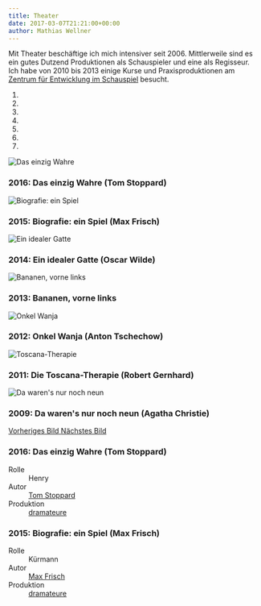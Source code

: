```yaml
---
title: Theater
date: 2017-03-07T21:21:00+00:00
author: Mathias Wellner
---
```

Mit Theater beschäftige ich mich intensiver seit 2006. Mittlerweile sind es ein gutes Dutzend Produktionen als Schauspieler und eine als Regisseur. Ich habe von 2010 bis 2013 einige Kurse und Praxisproduktionen am [Zentrum für Entwicklung im Schauspiel](http://www.zes-info.ch) besucht.

<div id="actingPhotos" class="carousel slide mb-5" data-ride="carousel">
  <ol class="carousel-indicators">
    <li data-target="#actingPhotos" data-slide-to="0" class="active"></li>
    <li data-target="#actingPhotos" data-slide-to="1"></li>
    <li data-target="#actingPhotos" data-slide-to="2"></li>
    <li data-target="#actingPhotos" data-slide-to="3"></li>
    <li data-target="#actingPhotos" data-slide-to="4"></li>
    <li data-target="#actingPhotos" data-slide-to="5"></li>
    <li data-target="#actingPhotos" data-slide-to="6"></li>
  </ol>
  <div class="carousel-inner" role="listbox">
    <div class="carousel-item active">
      <img class="d-block img-fluid" 
      src="https://c1.staticflickr.com/2/1639/24451385654_d67b5c3b80_n.jpg"
      srcset="https://c1.staticflickr.com/2/1639/24451385654_d67b5c3b80_c.jpg 800w, https://c1.staticflickr.com/2/1639/24451385654_e37dec15b8_o.jpg 1620w" alt="Das einzig Wahre">
      <div class="carousel-caption d-none d-md-block">
        <h3>2016: Das einzig Wahre (Tom Stoppard)</h3>
      </div>
    </div>
    <div class="carousel-item">
      <img class="d-block img-fluid" src="https://c1.staticflickr.com/3/2888/33325170016_d1d2fa7021_n.jpg" srcset="https://c1.staticflickr.com/3/2888/33325170016_d1d2fa7021_c.jpg 800w, https://c1.staticflickr.com/3/2888/33325170016_38e90fe878_o.jpg 1600w" alt="Biografie: ein Spiel">
      <div class="carousel-caption d-none d-md-block">
        <h3>2015: Biografie: ein Spiel (Max Frisch)</h3>
      </div>
    </div>
    <div class="carousel-item">
      <img class="d-block img-fluid" src="https://c1.staticflickr.com/4/3681/33277007061_0f0e6ac5fd_n.jpg" srcset="https://c1.staticflickr.com/4/3681/33277007061_0f0e6ac5fd_c.jpg 800w, https://c1.staticflickr.com/4/3681/33277007061_59f1b2949c_o.jpg 1024w" alt="Ein idealer Gatte">
      <div class="carousel-caption d-none d-md-block">
        <h3>2014: Ein idealer Gatte (Oscar Wilde)</h3>
      </div>
    </div>
    <div class="carousel-item">
      <img class="d-block img-fluid" src="https://c1.staticflickr.com/8/7351/11425002584_8ea92381e3_o.jpg" alt="Bananen, vorne links">
      <div class="carousel-caption d-none d-md-block">
        <h3>2013: Bananen, vorne links</h3>
      </div>      
    </div>
    <div class="carousel-item">
      <img class="d-block img-fluid" src="https://c1.staticflickr.com/4/3811/33405103085_5f49390215_n.jpg" srcset="https://c1.staticflickr.com/4/3811/33405103085_5f49390215_c.jpg 800w, https://c1.staticflickr.com/4/3811/33405103085_6926a2df0d_o.jpg 1024w" alt="Onkel Wanja">
      <div class="carousel-caption d-none d-md-block">
        <h3>2012: Onkel Wanja (Anton Tschechow)</h3>
      </div>
    </div>
    <div class="carousel-item">
      <img class="d-block img-fluid" src="https://c1.staticflickr.com/1/751/32562572144_7e616dc728_n.jpg" srcset="https://c1.staticflickr.com/1/751/32562572144_7e616dc728_c.jpg 800w, https://c1.staticflickr.com/1/751/32562572144_cc3eecbbe5_o.jpg 2000w" alt="Toscana-Therapie">
      <div class="carousel-caption d-none d-md-block">
        <h3>2011: Die Toscana-Therapie (Robert Gernhard)</h3>
      </div>      
    </div>
    <div class="carousel-item">
      <img class="d-block img-fluid" src="https://c1.staticflickr.com/4/3126/2573026271_4a331f293b_o.jpg" alt="Da waren's nur noch neun">
      <div class="carousel-caption d-none d-md-block">
        <h3>2009: Da waren's nur noch neun (Agatha Christie)</h3>
      </div>      
    </div>
    <a class="carousel-control-prev" href="#actingPhotos" role="button" data-slide="prev">
      <span class="carousel-control-prev-icon" aria-hidden="true"></span>
      <span class="sr-only">Vorheriges Bild</span>
    </a>
    <a class="carousel-control-next" href="#actingPhotos" role="button" data-slide="next">
      <span class="carousel-control-next-icon" aria-hidden="true"></span>
      <span class="sr-only">Nächstes Bild</span>
    </a>    
  </div>
</div>

### 2016: Das einzig Wahre (Tom Stoppard)

<dl>
  <dt>Rolle</dt>
  <dd>Henry</dd>
  <dt>Autor</dt>
  <dd><a href="https://de.wikipedia.org/wiki/Tom_Stoppard">Tom Stoppard</a></dd>
  <dt>Produktion</dt>
  <dd><a href="http://www.dramateure.ch">dramateure</a></dd>
</dl>

### 2015: Biografie: ein Spiel (Max Frisch)

<dl>
  <dt>Rolle</dt>
  <dd>Kürmann</dd>
  <dt>Autor</dt>
  <dd><a href="https://de.wikipedia.org/wiki/Max_Frisch">Max Frisch</a></dd>
  <dt>Produktion</dt>
  <dd><a href="http://www.dramateure.ch">dramateure</a></dd>
</dl>
